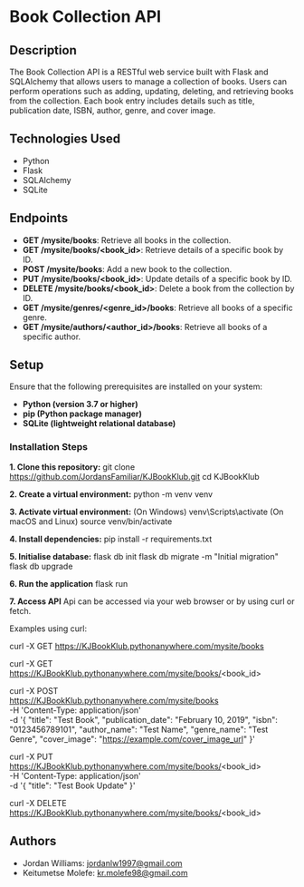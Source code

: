# Book Collection API

## Description
The Book Collection API is a RESTful web service built with Flask and SQLAlchemy that allows users to manage a collection of books. Users can perform operations such as adding, updating, deleting, and retrieving books from the collection. Each book entry includes details such as title, publication date, ISBN, author, genre, and cover image.

## Technologies Used
- Python
- Flask
- SQLAlchemy
- SQLite

## Endpoints
- **GET /mysite/books**: Retrieve all books in the collection.
- **GET /mysite/books/<book_id>**: Retrieve details of a specific book by ID.
- **POST /mysite/books**: Add a new book to the collection.
- **PUT /mysite/books/<book_id>**: Update details of a specific book by ID.
- **DELETE /mysite/books/<book_id>**: Delete a book from the collection by ID.
- **GET /mysite/genres/<genre_id>/books**: Retrieve all books of a specific genre.
- **GET /mysite/authors/<author_id>/books**: Retrieve all books of a specific author.

## Setup
Ensure that the following prerequisites are installed on your system:
- **Python (version 3.7 or higher)**
- **pip (Python package manager)**
- **SQLite (lightweight relational database)**

### Installation Steps
**1. Clone this repository:**
git clone https://github.com/JordansFamiliar/KJBookKlub.git
cd KJBookKlub

**2. Create a virtual environment:**
python -m venv venv

**3. Activate virtual environment:**
(On Windows) venv\Scripts\activate
(On macOS and Linux) source venv/bin/activate

**4. Install dependencies:**
pip install -r requirements.txt

**5. Initialise database:**
flask db init
flask db migrate -m "Initial migration"
flask db upgrade

**6. Run the application**
flask run

**7. Access API**
Api can be accessed via your web browser or by using curl or fetch.

Examples using curl:

curl -X GET https://KJBookKlub.pythonanywhere.com/mysite/books

curl -X GET https://KJBookKlub.pythonanywhere.com/mysite/books/<book_id>

curl -X POST \
  https://KJBookKlub.pythonanywhere.com/mysite/books \
  -H 'Content-Type: application/json' \
  -d '{
    "title": "Test Book",
    "publication_date": "February 10, 2019",
    "isbn": "0123456789101",
    "author_name": "Test Name",
    "genre_name": "Test Genre",
    "cover_image": "https://example.com/cover_image_url"
  }'

curl -X PUT \
  https://KJBookKlub.pythonanywhere.com/mysite/books/<book_id> \
  -H 'Content-Type: application/json' \
  -d '{
    "title": "Test Book Update"
  }'

curl -X DELETE https://KJBookKlub.pythonanywhere.com/mysite/books/<book_id>


## Authors
- Jordan Williams: [jordanlw1997@gmail.com](mailto:jordanlw1997@gmail.com)
- Keitumetse Molefe: [kr.molefe98@gmail.com](mailto:kr.molefe98@gmail.com)
